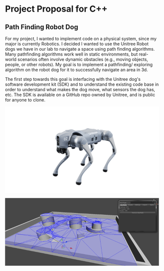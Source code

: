# Project Proposal for C++
## Path Finding Robot Dog

For my project, I wanted to implement code on a physical system, since my major is currently Robotics. I decided I wanted to use the Unitree Robot dogs we have in our lab to navigate a space using path finding algorithms. Many pathfinding algorithms work well in static environments, but real-world scenarios often involve dynamic obstacles (e.g., moving objects, people, or other robots). My goal is to implement a pathfinding/ exploring algorithm on the robot dog for it to successfully navigate an area in 3d. 

The first step towards this goal is interfacing with the Unitree dog's software development kit (SDK) and to understand the existing code base in order to understand what makes the dog move, what sensors the dog has, etc. The SDK is available on a GitHub repo owned by Unitree, and is public for anyone to clone. 

![Alt text](media/unitree_dog.png "Unitree Dog")

![Alt text](media/3d_pathfinding.png "Unitree Dog")